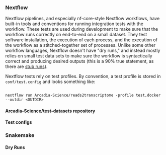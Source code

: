 
### Nextflow

Nextflow pipelines, and especially nf-core-style Nextflow workflows, have built-in tools and conventions for running integration tests with the workflow.
These tests are used during development to make sure that the workflow runs correctly on end-to-end on a small dataset.
They test software installation, the execution of each process, and the execution of the workflow as a stitched-together set of processes.
Unlike some other workflow languages, Nextflow doesn't have "dry runs," and instead mostly relies on small test data sets to make sure the workflow is syntactically correct and producing desired outputs (this is a 90% true statement, as there are [stub runs](https://www.nextflow.io/docs/latest/process.html#stub)).

Nextflow tests rely on test profiles.
By convention, a test profile is stored in `conf/test.config` and looks something like:

```
```

```
nextflow run Arcadia-Science/reads2transcriptome -profile test,docker --outdir <OUTDIR>
```


#### Arcadia-Science/test-datasets repository

#### Test configs

### Snakemake

#### Dry Runs
